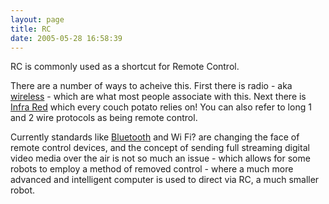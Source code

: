 ```yaml
---
layout: page
title: RC
date: 2005-05-28 16:58:39
---
```

<p>RC is commonly used as a shortcut for Remote Control.
</p>
<p>There are a number of ways to acheive this. First there is radio - aka <a class="wiki" href="/wiki/wireless.html" title="Wireless">wireless</a> - which are what most people associate with this. Next there is <a class="wiki" href="/wiki/infra_red.html" title="A type of EM radiation commonly used for digital communications">Infra Red</a> which every couch potato relies on! You can also refer to long 1 and 2 wire protocols as being remote control.
</p>
<p>Currently standards like <a class="wiki" href="/wiki/bluetooth.html" title="Bluetooth">Bluetooth</a> and Wi Fi<a class="wiki wikinew for-review" title="Create page: Wi Fi">?</a> are changing the face of remote control devices, and the concept of sending full streaming digital video media over the air is not so much an issue - which allows for some robots to employ a method of removed control - where a much more advanced and intelligent computer is used to direct via RC, a much smaller robot.
</p>
